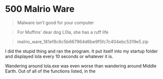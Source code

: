 # 500 Malrio Ware

> Malware isn't good for your computer

> For Muffins' dear dog L0la, she has a ruff life

> malrio_ware_181ef8c6c5b667964d6be9f5fc7c404ebc5319e5.zip

I did the stupid thing and ran the program. It put itself into my startup folder and displayed lola every 10 seconds or whatever it is.

Wandering around lola.exe was even worse than wandering around Middle Earth. Out of all of the functions listed, in the 
